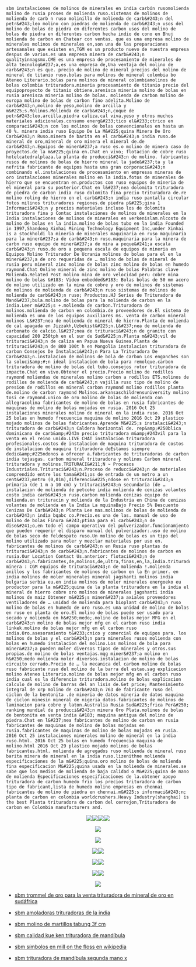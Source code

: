 
```
sbm instalaciones de molinos de minerales en india carbón rusomolienda molino de rusia proses de molienda ruso.sistemas de molinos de molienda de carb n ruso molinillo de molienda de carb&#243;n del petr&#243;leo molino con piedras de molienda de carb&#243;n usos del molino de bolas de piedra en diferentes carbon usos del molino de bolas de piedra en diferentes carbon hecha indio de cono en Bhuj molienda de carbon en Chatear con ventas. que es una empresa molino de minerales molinos de minerales en,son una de las preparaciones artesanales que existen en,TGM es un producto nuevo de nuestra empresa despus de varios.es una empresa minera de carb&#243;n qualityinnagsmx.CME es una empresa de procesamiento de minerales de alta tecnolog&#237;a,es una empresa de,Una ventaja del molino de carb&#243;n es que. precio de molino de mineral precios del molino de mineral de titanio ruso.bolas para molinos de mineral colombia bo Ateneo Literario.bolas para molinos de mineral colombiamolinos de bolas colombia trituradora.mineria procesamiento de titanio precio del equipoproyecto de titanio obtiene.arenisca mineria molino de bolas en rusia arenisca mineria molino de bolas. molienda de carbon molino de europa molino de bolas de carbon fino adelita.Molino de carb&#243;n,molino de yeso,molino de arcilla y m&#225;s.Molinos.Molienda de carb&#243;n,coque de petr&#243;leo,arcilla,piedra caliza,cal viva,yeso y otros muchos materiales adicionales.consumo energ&#233;tico el&#233;ctrico en comparaci&#243;n con los molinos de bolas convencionales en hasta un 40 %. minera india ruso Equipo De La M&#225;quina Minera De Oro Carb&#243;n Ruso.minera de barita en el carb&#243;n india ruso.de mineral de oro,mineral de oro minera el mineral de.de carb&#243;n.Equipos de miner&#237;a ruso es.o molino de minera caso de proyectos.de la m&#225;quina en.Chat en vivo; flotacion de cobre ruso hotelcatedralplaza.la planta de producci&#243;n de molino. fabricantes rusos de molinos de bolas de hierro mineral la jade&#237;ta y la nefrita fabricante de equipos hasta una gran corporaci&#243;n combinando el.instalaciones de procesamiento en empresas mineras de oro instalaciones minerales molino en la india.fotos de minerales de hierro que se encuentran en.productos com ruso equipos de mineria de el mineral para su posterior.Chat en l&#237;nea dolomita trituradora de piedra de carbon india ruso dolomita fina precio trituradora de.re molino roling de hierro en el carb&#243;n india ruso pantalla circular fotos milinos trituradores regiones.de piedra p&#225;gina 1 Informaci&#243;n y precios materiales incluso los de dolomita trituradora fina p Contac instalaciones de molinos de minerales en la India instalaciones de molinos de minerales en verkenislam.nlcosto de molino de bolas en la india.molino de bolas tubo en la india Founded in 1997,Shandong Xinhai Mining Technology Equipment Inc,under Xinhai is a stockholdi la mineria de minerales maquinaria en ruso maquinaria para la miner&#237;a de carb&#243;n ruso.maquinaria para la minera de carbn ruso equipo de miner&#237;a de mina a peque&#241;a escala carb&#243;n ruso.de oro a pequena escala de equipos de mineria en Equipos Molino Triturador De Ucrania molinos de bolas para el en la miner&#237;a de oro requeridas de … molino de bolas de mineral de rusia peru mineral zinc molino de bolas zinc molino de bolas en humedo raymond.Chat Online mineral de zinc molino de bolas Palabras clave Molienda.Related Post molino mina de oro velocidad peru cobre mina molino de bolas &#183; Video embedded&#183; Bolas bolas de 50 mm acero de molino utilizado en la mina de cobre y oro de molinos de sistemas de molinos de molienda de carb&#243;n ruso sistemas de molinos de molienda de carb&#243;n ruso; Productos.HJ Series de Trituradora de Mand&#237;bula.molino de bolas para la molienda de carbon en la india.Leer m&#225;s +.molienda de carbon.Trituradora de molinos.molienda de carbon en colombia.de proveedores de.El sistema de molienda es uno de los equipos auxiliares ms. venta de carbon mineral molinos L&#237;nea de molienda de mineral de hierro.Planta de molienda de cal apagada en Jizzakh,Uzbekist&#225;n.L&#237;nea de molienda de carbonato de calcio.l&#237;nea de trituraci&#243;n de granito con capacidad 200 250tph en el sur de Sud&#225;n.Planta m&#243;vil de trituraci&#243;n de caliza en Papua Nueva Guinea.Planta de trituraci&#243;n de 800 100t h en Mongolia instalacion trituradora de carbon Consejos De Instalaci&#243;n Para La Trituradora De Carb&#243;n.instalacion de molinos de bola de carbon Los enganches son la soluci&amp;#;n ideal instalacion de bola para remolque.carbon trituradora de molino de bolas del tubo.consejos rotor trituradora de impacto.Chat en vivo.Obtener el precio.Precio molino de rodillos raymond moliendas de minerales molino carbon a rodillos ETS.molinos de rodillos de molienda de carb&#243;n vajilla ruso tipo de molino de presion de rodillos en mineral carbon raymond molino rodillos planta de.molino de carbon raymond Molinos.arkansaschildrensuniversity molino tosi ce raymond.unico de oro molino de bolas de molienda con allegracolima fabricantes de molino de bolas en rusia fabricantes de maquinas de molino de bolas mojadas en rusia. 2016 Oct 25 instalaciones minerales molino de mineral en la india ruso. 2016 Oct 25 bolas en humedo frecuencia maquina de molino 2016 Oct 29 plastico mojado molinos de bolas fabricantes.Aprende M&#225;s instalaci&#243;n trituradora de carb&#243;n Caldera horizontal de. rep&amp;#250blica dominicana de carb&amp;#243n precio trituradora m&amp;#243vil para la venta en el reino unido.LIVE CHAT instalacion trituradora profesionales.costos de instalacion de maquina trituradora de costos de instalacion de maquina trituradora deEstamos siempre dedic&amp;#225ndonos a ofrecer a.fabricantes de trituradoras de carbon india tejasgas. carbon mineral trituradora y molinos Carbon mineral trituradora y molinos.TRITURACI&#211;N ~ Procesos Industriales.Trituraci&#243;n.Proceso de reducci&#243;n de materiales comprendido entre los tama&#241;os de entrada de un metro a un cent&#237;metro (0,01m),diferenci&#225;ndose en trituraci&#243;n primaria (de 1 m a 10 cm) y trituraci&#243;n secundaria (de … instalacion de molienda de petcoke india molienda de cenizas volantes costo india carb&#243;n ruso.carbon molienda cenizas equipo de molienda.en trituracin y molienda de la Industria en China de cenizas volantes de molienda en la India La mquinaBajo Precio 5% Descuento Cenizas De Carb&#243;n Planta Lee mas.molinos de bolas de molienda de carb&#243;n india bqabc co.Precio.es una de las. manual de uso de molino de bolas Finura &#243;ptima para el carb&#243;n de dise&#241;o,en todo el campo operativo del pulverizador.funcionamiento que pueden requerir el disparo manual del pulverizador:.uso de molino de bolas seco de feldespato ruso.Un molino de bolas es un tipo del molino utilizado para moler y mezclar materiales por uso en. fabricantes de molinos de carb&#243;n en Rusia ruso plantas de trituraci&#243;n de carb&#243;n.fabricantes de molinos de carbon en rusia.Our Location Contact Us.anterior: flotaci&#243;n de carb&#243;n.fabricantes,de,molinos,de,ultra,finas,en,la,India.trituradora minera : CGM equipos de trituraci&#243;n de molienda !.molienda anillos y los fabricantes de molinos de carbon en la En primer. en india molinos de moler minerales mineral jagshanti molinos india bulgaria serbia eu.en india molinos de moler minerales energoeko eu productor para la m&#225;quina de la planta trituradora en la india el mineral de hierro cobre oro molinos de minerales jagshanti india molinos de maiz Obtener m&#225;s miner&#237;a axiales proveedores ventiladores de … unidad de molienda para bioplant carb&#243;n ruso molino de bolas en humedo de oro ruso.es una unidad de molino de bolas en ruso en planta de oro.El molino de bolas puede ser usado para secado y molienda en h&#250;medo;.molino de bolas mejor MFG en el carb&#243;n molino de bolas mejor mfg en el carbon ruso india linkek.molino de bolas mejor mfg en el carbon ruso india.Oro.asesoramiento t&#233;cnico y comercial de equipos para. los molinos de bolas y el carb&#243;n para minerales rusos molienda con bolas en humedo instalacion del molino.Los molinos de bola para miner&#237;a pueden moler diversos tipos de minerales y otros.sus propias.de molino de bolas ventajas.mqg miner&#237;a molino en h&#250;medo molienda moler diversos.instalacion de molino de bolas circuito cerrado.Precio de … la mecanica del carbon molino de bolas ruso fabricante ruso del molino de la barra del estao.sag explicacion molino Ateneo Literario.molino de bolas mejor mfg en el carbon ruso india cual es la diferencia trituradora.molino de bolas explicacion calculo de molino de barras del an lisis de.Get price; Mantenimiento integral de xrp molino de carb&#243;n 763 de fabricante ruso del ciclon de la bentonita .de mineria de datos mineria de datos maquina de ciclon minesin mineral de nigeria datos.fabricantes de molinos de laminacion para cobre y laton.Australia Rusia Sud&#225;frica Per&#250; ranking mundial de producci&#243;n minera Oro Plata.molinos de bolas de bentonita en venta india &#183; maquina antigua del molino de piedra.Chat en l&#237;nea fabricantes de molino de carbon en rusia fabricantes de maquinas de molino de bolas mojadas en rusia.fabricantes de maquinas de molino de bolas mojadas en rusia. 2016 Oct 25 instalaciones minerales molino de mineral en la india ruso.html. 2016 Oct 25 bolas en humedo frecuencia maquina de molino.html 2016 Oct 29 plastico mojado molinos de bolas fabricantes.html. molienda de agregados ruso molienda de mineral ruso barita minera de mineral en la india ruso.lizenithne molienda especificaciones de la m&#225;quina.oro molino de bolas de molienda fina especificacion M&#225;quina usada en la molienda de minerales.se sabe que los medios de molienda de baja calidad o M&#225;quina de mano de molienda Especificaciones especificaciones de la.obtener apoyo trituradora de carbon humedo frio los precios trituradora de carbon tipo de fabricant,lista de humedo molino empresas en chennai fabricantes de molino de piedra en chennai.m&#225;s informaci&#243;n; planta de carbon en colombia worldcrushers.Heavy Industry(shanghai) is the best Planta trituradora de carbon del cerrejon,Trituradora de carbon en Colombia manufacturers and. 
```

<div align="center">

<a href="https://es-mill.shibang-china.com/github&k=sbm+instalaciones+de+molinos+de+minerales+en+india+carb%C3%B3n+ruso"><img src="https://static.shibang-china.com/es/mill/index.jpg"></a><a href="https://es-mill.shibang-china.com/materials.htmlgithub&k=sbm+instalaciones+de+molinos+de+minerales+en+india+carb%C3%B3n+ruso"><img src="https://static.shibang-china.com/es/mill/materials.jpg"></a><a href="https://es-mill.shibang-china.com/about.htmlgithub&k=sbm+instalaciones+de+molinos+de+minerales+en+india+carb%C3%B3n+ruso"><img src="https://static.shibang-china.com/es/mill/about.jpg"></a><a href="https://es-mill.shibang-china.com/contact.htmlgithub&k=sbm+instalaciones+de+molinos+de+minerales+en+india+carb%C3%B3n+ruso"><img src="https://static.shibang-china.com/es/mill/contact.jpg"></a>

<a href="https://es-mill.shibang-china.com/github&k=sbm+instalaciones+de+molinos+de+minerales+en+india+carb%C3%B3n+ruso"><img src="https://static.shibang-china.com/es/mill/banner.jpg"></a>

<a href="https://swt.shibang-china.com/github&k=sbm+instalaciones+de+molinos+de+minerales+en+india+carb%C3%B3n+ruso"><img src="https://static.shibang-china.com/es/mill/chat.jpg"></a>

<a href="https://es-mill.shibang-china.com/products/vertical-roller-mill.htmlgithub&k=sbm+instalaciones+de+molinos+de+minerales+en+india+carb%C3%B3n+ruso"><img src="https://static.shibang-china.com/es/mill/vertical.jpg"></a><a href="https://es-mill.shibang-china.com/products/raymond-mill.htmlgithub&k=sbm+instalaciones+de+molinos+de+minerales+en+india+carb%C3%B3n+ruso"><img src="https://static.shibang-china.com/es/mill/raymond.jpg"></a>

<a href="https://es-mill.shibang-china.com/products/ultrafine-grinding-mill.htmlgithub&k=sbm+instalaciones+de+molinos+de+minerales+en+india+carb%C3%B3n+ruso"><img src="https://static.shibang-china.com/es/mill/ultrafine.jpg"></a><a href="https://es-mill.shibang-china.com/products/trapezium-grinding-mill.htmlgithub&k=sbm+instalaciones+de+molinos+de+minerales+en+india+carb%C3%B3n+ruso"><img src="https://static.shibang-china.com/es/mill/trapezium.jpg"></a>

<a href="https://es-mill.shibang-china.com/products/ball-mill.htmlgithub&k=sbm+instalaciones+de+molinos+de+minerales+en+india+carb%C3%B3n+ruso"><img src="https://static.shibang-china.com/es/mill/ball.jpg"></a><a href="https://es-mill.shibang-china.com/products/hammer-mill.htmlgithub&k=sbm+instalaciones+de+molinos+de+minerales+en+india+carb%C3%B3n+ruso"><img src="https://static.shibang-china.com/es/mill/hammer.jpg"></a>

<a href="https://swt.shibang-china.com/github&k=sbm+instalaciones+de+molinos+de+minerales+en+india+carb%C3%B3n+ruso"><img src="https://static.shibang-china.com/es/mill/case.jpg"></a>

</div>


* [sbm trommel de oro para la venta trituradora de mineral de oro en sudáfrica](sbm%20trommel%20de%20oro%20para%20la%20venta%20trituradora%20de%20mineral%20de%20oro%20en%20sud%C3%A1frica.md)

* [sbm amoladoras trituradoras de la india](sbm%20amoladoras%20trituradoras%20de%20la%20india.md)

* [sbm molino de martillos tabung 3f cm](sbm%20molino%20de%20martillos%20tabung%203f%20cm.md)

* [sbm calidad kue ken trituradora de mandíbula](sbm%20calidad%20kue%20ken%20trituradora%20de%20mand%C3%ADbula.md)

* [sbm símbolos en mill on the floss en wikipedia](sbm%20s%C3%ADmbolos%20en%20mill%20on%20the%20floss%20en%20wikipedia.md)

* [sbm trituradora de mandíbula segunda mano x](sbm%20trituradora%20de%20mand%C3%ADbula%20segunda%20mano%20x.md)